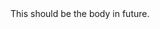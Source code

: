 <!DOCTYPE html>
  <html>
    <head>
      <meta charset="UTF-8">
        <title> This should be the title of this page in general </title>
    </head>
  <body>
    This should be the body in future.
  </body>
  </html>

